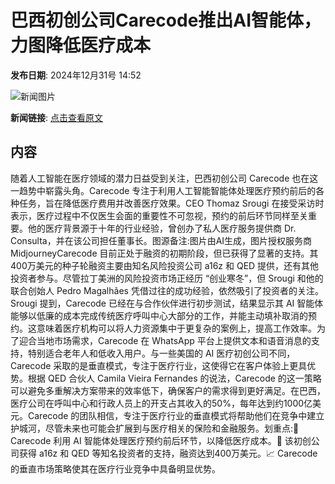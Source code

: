# ​巴西初创公司Carecode推出AI智能体，力图降低医疗成本

**发布日期**: 2024年12月31号 14:52

![新闻图片](https://pic.chinaz.com/picmap/202307181418301728_3.jpg)

**新闻链接**: [点击查看原文](https://www.aibase.com/zh/news/14388)

## 内容

随着人工智能在医疗领域的潜力日益受到关注，巴西初创公司 Carecode 也在这一趋势中崭露头角。Carecode 专注于利用人工智能智能体处理医疗预约前后的各种任务，旨在降低医疗费用并改善医疗效果。CEO Thomaz Srougi 在接受采访时表示，医疗过程中不仅医生会面的重要性不可忽视，预约的前后环节同样至关重要。他的医疗背景源于十年的行业经验，曾创办了私人医疗服务提供商 Dr. Consulta，并在该公司担任董事长。图源备注:图片由AI生成，图片授权服务商MidjourneyCarecode 目前正处于融资的初期阶段，但已获得了显著的支持。其400万美元的种子轮融资主要由知名风险投资公司 a16z 和 QED 提供，还有其他投资者参与。尽管拉丁美洲的风险投资市场正经历 “创业寒冬”，但 Srougi 和他的联合创始人 Pedro Magalhães 凭借过往的成功经验，依然吸引了投资者的关注。Srougi 提到，Carecode 已经在与合作伙伴进行初步测试，结果显示其 AI 智能体能够以低廉的成本完成传统医疗呼叫中心大部分的工作，并能主动填补取消的预约。这意味着医疗机构可以将人力资源集中于更复杂的案例上，提高工作效率。为了迎合当地市场需求，Carecode 在 WhatsApp 平台上提供文本和语音消息的支持，特别适合老年人和低收入用户。与一些美国的 AI 医疗初创公司不同，Carecode 采取的是垂直模式，专注于医疗行业，这使得它在客户体验上更具优势。根据 QED 合伙人 Camila Vieira Fernandes 的说法，Carecode 的这一策略可以避免多重解决方案带来的效率低下，确保客户的需求得到更好满足。在巴西，医疗公司在呼叫中心和行政人员上的开支占其收入的50%，每年达到约1000亿美元。Carecode 的团队相信，专注于医疗行业的垂直模式将帮助他们在竞争中建立护城河，尽管未来也可能会扩展到与医疗相关的保险和金融服务。划重点:🌟 Carecode 利用 AI 智能体处理医疗预约前后环节，以降低医疗成本。🤝 该初创公司获得 a16z 和 QED 等知名投资者的支持，融资达到400万美元。📈 Carecode 的垂直市场策略使其在医疗行业竞争中具备明显优势。
